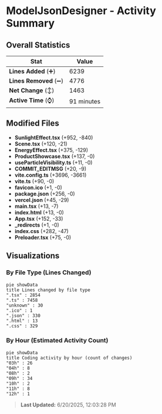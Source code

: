 # ModelJsonDesigner - Activity Summary 

## Overall Statistics

| Stat                   | Value                                                             |
| ---------------------- | ----------------------------------------------------------------- |
| **Lines Added** (➕)   | 6239                                          |
| **Lines Removed** (➖) | 4776                                        |
| **Net Change** (↕)    | 1463                |
| **Active Time** (⌚)   | 91 minutes |


## Modified Files
- **SunlightEffect.tsx** (+952, -840)
- **Scene.tsx** (+120, -21)
- **EnergyEffect.tsx** (+375, -129)
- **ProductShowcase.tsx** (+137, -0)
- **useParticleVisibility.ts** (+11, -0)
- **COMMIT_EDITMSG** (+20, -9)
- **vite.config.ts** (+3696, -3661)
- **vite.ts** (+90, -0)
- **favicon.ico** (+1, -0)
- **package.json** (+256, -0)
- **vercel.json** (+45, -29)
- **main.tsx** (+13, -7)
- **index.html** (+13, -0)
- **App.tsx** (+152, -33)
- **_redirects** (+1, -0)
- **index.css** (+282, -47)
- **Preloader.tsx** (+75, -0)

## Visualizations

### By File Type (Lines Changed)

```mermaid
pie showData
title Lines changed by file type
".tsx" : 2854
".ts" : 7458
"unknown" : 30
".ico" : 1
".json" : 330
".html" : 13
".css" : 329
```

### By Hour (Estimated Activity Count)

```mermaid
pie showData
title Coding activity by hour (count of changes)
"03h" : 26
"04h" : 8
"08h" : 2
"09h" : 34
"10h" : 2
"11h" : 8
"12h" : 1
```


> **Last Updated:** 6/20/2025, 12:03:28 PM